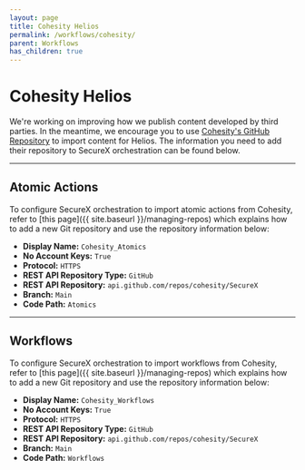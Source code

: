 ```yaml
---
layout: page
title: Cohesity Helios
permalink: /workflows/cohesity/
parent: Workflows
has_children: true
---
```


# Cohesity Helios

<div class="cisco-alert cisco-alert-info"><i class="fa fa-info-circle mr-1 cisco-icon-info"></i> We're working on improving how we publish content developed by third parties. In the meantime, we encourage you to use <a href="https://github.com/cohesity/SecureX" target="_blank">Cohesity's GitHub Repository</a> to import content for Helios. The information you need to add their repository to SecureX orchestration can be found below.</div>

---

## Atomic Actions
To configure SecureX orchestration to import atomic actions from Cohesity, refer to [this page]({{ site.baseurl }}/managing-repos) which explains how to add a new Git repository and use the repository information below:

* **Display Name:** `Cohesity_Atomics`
* **No Account Keys:** `True`
* **Protocol:** `HTTPS`
* **REST API Repository Type:** `GitHub`
* **REST API Repository:** `api.github.com/repos/cohesity/SecureX`
* **Branch:** `Main`
* **Code Path:** `Atomics`

---

## Workflows
To configure SecureX orchestration to import workflows from Cohesity, refer to [this page]({{ site.baseurl }}/managing-repos) which explains how to add a new Git repository and use the repository information below:

* **Display Name:** `Cohesity_Workflows`
* **No Account Keys:** `True`
* **Protocol:** `HTTPS`
* **REST API Repository Type:** `GitHub`
* **REST API Repository:** `api.github.com/repos/cohesity/SecureX`
* **Branch:** `Main`
* **Code Path:** `Workflows`
